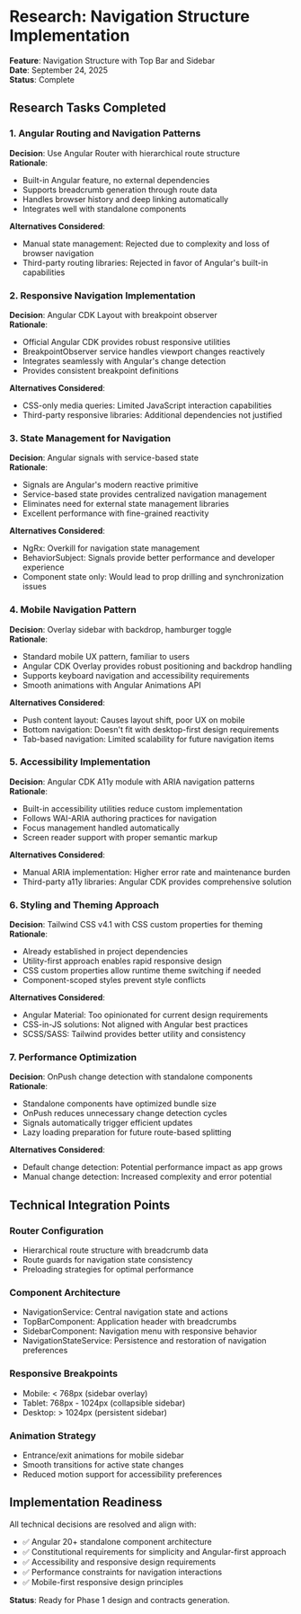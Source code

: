 # Research: Navigation Structure Implementation

**Feature**: Navigation Structure with Top Bar and Sidebar  
**Date**: September 24, 2025  
**Status**: Complete  

## Research Tasks Completed

### 1. Angular Routing and Navigation Patterns

**Decision**: Use Angular Router with hierarchical route structure  
**Rationale**: 
- Built-in Angular feature, no external dependencies
- Supports breadcrumb generation through route data
- Handles browser history and deep linking automatically
- Integrates well with standalone components

**Alternatives Considered**:
- Manual state management: Rejected due to complexity and loss of browser navigation
- Third-party routing libraries: Rejected in favor of Angular's built-in capabilities

### 2. Responsive Navigation Implementation

**Decision**: Angular CDK Layout with breakpoint observer  
**Rationale**:
- Official Angular CDK provides robust responsive utilities
- BreakpointObserver service handles viewport changes reactively
- Integrates seamlessly with Angular's change detection
- Provides consistent breakpoint definitions

**Alternatives Considered**:
- CSS-only media queries: Limited JavaScript interaction capabilities
- Third-party responsive libraries: Additional dependencies not justified

### 3. State Management for Navigation

**Decision**: Angular signals with service-based state  
**Rationale**:
- Signals are Angular's modern reactive primitive
- Service-based state provides centralized navigation management  
- Eliminates need for external state management libraries
- Excellent performance with fine-grained reactivity

**Alternatives Considered**:
- NgRx: Overkill for navigation state management
- BehaviorSubject: Signals provide better performance and developer experience
- Component state only: Would lead to prop drilling and synchronization issues

### 4. Mobile Navigation Pattern

**Decision**: Overlay sidebar with backdrop, hamburger toggle  
**Rationale**:
- Standard mobile UX pattern, familiar to users
- Angular CDK Overlay provides robust positioning and backdrop handling
- Supports keyboard navigation and accessibility requirements
- Smooth animations with Angular Animations API

**Alternatives Considered**:
- Push content layout: Causes layout shift, poor UX on mobile
- Bottom navigation: Doesn't fit with desktop-first design requirements
- Tab-based navigation: Limited scalability for future navigation items

### 5. Accessibility Implementation

**Decision**: Angular CDK A11y module with ARIA navigation patterns  
**Rationale**:
- Built-in accessibility utilities reduce custom implementation
- Follows WAI-ARIA authoring practices for navigation
- Focus management handled automatically
- Screen reader support with proper semantic markup

**Alternatives Considered**:
- Manual ARIA implementation: Higher error rate and maintenance burden
- Third-party a11y libraries: Angular CDK provides comprehensive solution

### 6. Styling and Theming Approach

**Decision**: Tailwind CSS v4.1 with CSS custom properties for theming  
**Rationale**:
- Already established in project dependencies
- Utility-first approach enables rapid responsive design
- CSS custom properties allow runtime theme switching if needed
- Component-scoped styles prevent style conflicts

**Alternatives Considered**:
- Angular Material: Too opinionated for current design requirements
- CSS-in-JS solutions: Not aligned with Angular best practices
- SCSS/SASS: Tailwind provides better utility and consistency

### 7. Performance Optimization

**Decision**: OnPush change detection with standalone components  
**Rationale**:
- Standalone components have optimized bundle size
- OnPush reduces unnecessary change detection cycles
- Signals automatically trigger efficient updates
- Lazy loading preparation for future route-based splitting

**Alternatives Considered**:
- Default change detection: Potential performance impact as app grows
- Manual change detection: Increased complexity and error potential

## Technical Integration Points

### Router Configuration
- Hierarchical route structure with breadcrumb data
- Route guards for navigation state consistency
- Preloading strategies for optimal performance

### Component Architecture
- NavigationService: Central navigation state and actions
- TopBarComponent: Application header with breadcrumbs
- SidebarComponent: Navigation menu with responsive behavior
- NavigationStateService: Persistence and restoration of navigation preferences

### Responsive Breakpoints
- Mobile: < 768px (sidebar overlay)
- Tablet: 768px - 1024px (collapsible sidebar)
- Desktop: > 1024px (persistent sidebar)

### Animation Strategy
- Entrance/exit animations for mobile sidebar
- Smooth transitions for active state changes
- Reduced motion support for accessibility preferences

## Implementation Readiness

All technical decisions are resolved and align with:
- ✅ Angular 20+ standalone component architecture
- ✅ Constitutional requirements for simplicity and Angular-first approach  
- ✅ Accessibility and responsive design requirements
- ✅ Performance constraints for navigation interactions
- ✅ Mobile-first responsive design principles

**Status**: Ready for Phase 1 design and contracts generation.